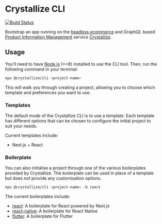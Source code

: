 # Crystallize CLI

[![Build Status](https://travis-ci.org/CrystallizeAPI/crystallize-cli.svg?branch=master)](https://travis-ci.org/CrystallizeAPI/crystallize-cli)

Bootstrap an app running on the [headless ecommerce][1] and GraphQL based
[Product Information Management][2] service [Crystallize][3].

## Usage

You'll need to have [Node.js][7] (>=8) installed to use the CLI tool. Then, run
the following command in your terminal:

```sh
npx @crystallize/cli <project-name>
```

This will walk you through creating a project, allowing you to choose which
template and preferences you want to use.

### Templates

The default mode of the Crystallize CLI is to use a template. Each template has
different options that can be chosen to configure the initial project to suit
your needs.

Current templates include:

- Next.js + React

### Boilerplate

You can also initialise a project through one of the various boilerplates
provided by Crystallize. The boilerplate can be used in place of a template but
does not provide any customisation options.

```sh
npx @crystallize/cli <project-name> -b react
```

The current boilerplates include:

- [react][4]: A boilerplate for React powered by Next.js
- [react-native][5]: A boilerplate for React Native
- [flutter][6]: A boilerplate for Flutter

[1]: https://crystallize.com/product
[2]: https://crystallize.com/product/product-information-management
[3]: https://crystallize.com/
[4]: https://github.com/CrystallizeAPI/crystallize-frontend-boilerplate
[5]: https://github.com/CrystallizeAPI/crystallize-react-native-boilerplate
[6]: https://github.com/CrystallizeAPI/crystallize-flutter-boilerplate
[7]: https://nodejs.org
